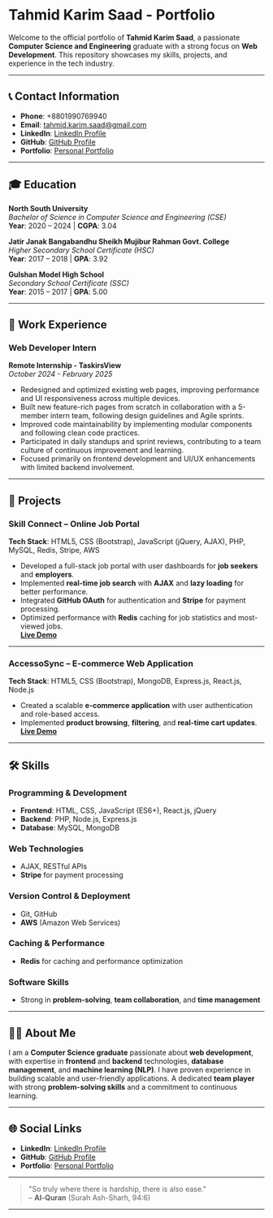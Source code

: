 # Tahmid Karim Saad - Portfolio

Welcome to the official portfolio of **Tahmid Karim Saad**, a passionate **Computer Science and Engineering** graduate with a strong focus on **Web Development**. This repository showcases my skills, projects, and experience in the tech industry.

---

## 📞 Contact Information

- **Phone**: +8801990769940
- **Email**: [tahmid.karim.saad@gmail.com](mailto:tahmid.karim.saad@gmail.com)
- **LinkedIn**: [LinkedIn Profile](https://www.linkedin.com/in/tahmid-karim-saad-4u/)
- **GitHub**: [GitHub Profile](https://github.com/SaadTK)
- **Portfolio**: [Personal Portfolio](https://saadtk.github.io/Red-Portfolio-Website/)

---

## 🎓 Education

**North South University**  
*Bachelor of Science in Computer Science and Engineering (CSE)*  
**Year**: 2020 – 2024 | **CGPA**: 3.04

**Jatir Janak Bangabandhu Sheikh Mujibur Rahman Govt. College**  
*Higher Secondary School Certificate (HSC)*  
**Year**: 2017 – 2018 | **GPA**: 3.92

**Gulshan Model High School**  
*Secondary School Certificate (SSC)*  
**Year**: 2015 – 2017 | **GPA**: 5.00

---

## 💼 Work Experience

### Web Developer Intern  
**Remote Internship - TaskirsView**  
*October 2024 - February 2025*  

- Redesigned and optimized existing web pages, improving performance and UI responsiveness across multiple devices.  
- Built new feature-rich pages from scratch in collaboration with a 5-member intern team, following design guidelines and Agile sprints.  
- Improved code maintainability by implementing modular components and following clean code practices.  
- Participated in daily standups and sprint reviews, contributing to a team culture of continuous improvement and learning.  
- Focused primarily on frontend development and UI/UX enhancements with limited backend involvement.  

---

## 📂 Projects

### **Skill Connect – Online Job Portal**  
**Tech Stack**: HTML5, CSS (Bootstrap), JavaScript (jQuery, AJAX), PHP, MySQL, Redis, Stripe, AWS  
- Developed a full-stack job portal with user dashboards for **job seekers** and **employers**.  
- Implemented **real-time job search** with **AJAX** and **lazy loading** for better performance.  
- Integrated **GitHub OAuth** for authentication and **Stripe** for payment processing.  
- Optimized performance with **Redis** caching for job statistics and most-viewed jobs.  
[**Live Demo**](http://skills-connect.hopto.org/)

---

### **AccessoSync – E-commerce Web Application**  
**Tech Stack**: HTML5, CSS (Bootstrap), MongoDB, Express.js, React.js, Node.js  
- Created a scalable **e-commerce application** with user authentication and role-based access.  
- Implemented **product browsing**, **filtering**, and **real-time cart updates**.  
[**Live Demo**](http://accesso-sync.webhop.me/)

---

## 🛠️ Skills

### **Programming & Development**
- **Frontend**: HTML, CSS, JavaScript (ES6+), React.js, jQuery  
- **Backend**: PHP, Node.js, Express.js  
- **Database**: MySQL, MongoDB  

### **Web Technologies**
- AJAX, RESTful APIs  
- **Stripe** for payment processing  

### **Version Control & Deployment**
- Git, GitHub  
- **AWS** (Amazon Web Services)  

### **Caching & Performance**
- **Redis** for caching and performance optimization  

### **Software Skills**
- Strong in **problem-solving**, **team collaboration**, and **time management**  

---

## 👨‍💻 About Me

I am a **Computer Science graduate** passionate about **web development**, with expertise in **frontend** and **backend** technologies, **database management**, and **machine learning (NLP)**. I have proven experience in building scalable and user-friendly applications. A dedicated **team player** with strong **problem-solving skills** and a commitment to continuous learning.

---


## 🌐 Social Links

- **LinkedIn**: [LinkedIn Profile](https://www.linkedin.com/in/tahmid-karim-saad-4u/)  
- **GitHub**: [GitHub Profile](https://github.com/SaadTK)  
- **Portfolio**: [Personal Portfolio](https://saadtk.github.io/Red-Portfolio-Website/)

---

> "So truly where there is hardship, there is also ease."  
> – **Al-Quran** (Surah Ash-Sharh, 94:6)

---


